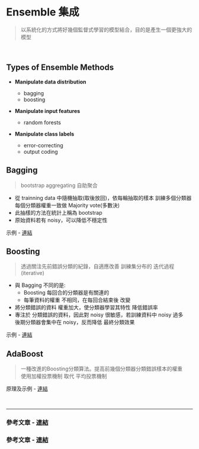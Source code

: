 # Ensemble 集成
> 以系統化的方式將好幾個監督式學習的模型結合，目的是產生一個更強大的模型

<br>

## Types of Ensemble Methods
+ **Manipulate data distribution**
  + bagging
  + boosting
  
+ **Manipulate input features**
  + random forests
  
+ **Manipulate class labels**
  + error-correcting
  + output coding

## Bagging
> bootstrap aggregating 自助聚合
+ 從 trainning data 中隨機抽取(取後放回)，依每輪抽取的樣本 訓練多個分類器  
  每個分類器權重一致做 Majority vote(多數決)
+ 此抽樣的方法在統計上稱為 bootstrap  
+ 原始資料若有 noisy，可以降低不穩定性

示例 - [連結](https://github.com/fuhsaio/BDLabNotes/blob/main/src/Bagging.pdf)

## Boosting
> 透過關注先前錯誤分類的紀錄，自適應改善 訓練集分布的 迭代過程 (iterative)

+ 與 Bagging 不同的是:
  + Boosting 每回合的分類器是有關連的
  + 每筆資料的權重 不相同，在每回合結束後 改變 
+ 將分類錯誤的資料 權重加大，使分類器學習其特性 降低錯誤率
+ 專注於 分類錯誤的資料，因此對 noisy 很敏感，若訓練資料中 noisy 過多  
  後期分類器會集中在 noisy，反而降低 最終分類效果
  
示例 - [連結](https://github.com/fuhsaio/BDLabNotes/blob/main/src/Boosting.pdf)

## AdaBoost
> 一種改進的Boosting分類算法。提高前幾個分類器分類錯誤樣本的權重  
> 使用加權投票機制 取代 平均投票機制

原理及示例 - [連結](https://github.com/fuhsaio/BDLabNotes/blob/main/src/AdaBoost.pdf)

<br>

---

### 參考文章 - [連結](https://chih-sheng-huang821.medium.com/%E6%A9%9F%E5%99%A8%E5%AD%B8%E7%BF%92-ensemble-learning%E4%B9%8Bbagging-boosting%E5%92%8Cadaboost-af031229ebc3)
### 參考文章 - [連結](http://violin-tao.blogspot.com/2018/01/ml-ensemble.html)


